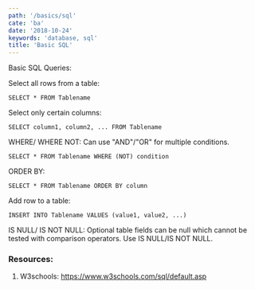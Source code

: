 ```yaml
---
path: '/basics/sql'
cate: 'ba'
date: '2018-10-24'
keywords: 'database, sql'
title: 'Basic SQL'
---
```


Basic SQL Queries:

Select all rows from a table:

```
SELECT * FROM Tablename
```

Select only certain columns:

```
SELECT column1, column2, ... FROM Tablename
```

WHERE/ WHERE NOT:
Can use "AND"/"OR" for multiple conditions.

```
SELECT * FROM Tablename WHERE (NOT) condition
```

ORDER BY:

```
SELECT * FROM Tablename ORDER BY column
```

Add row to a table:

```
INSERT INTO Tablename VALUES (value1, value2, ...)
```

IS NULL/ IS NOT NULL:
Optional table fields can be null which cannot be tested with comparison operators. Use IS NULL/IS NOT NULL.

### Resources:

1. W3schools: https://www.w3schools.com/sql/default.asp
